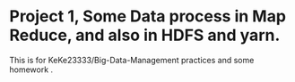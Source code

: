 
# Project 1, Some Data process in Map Reduce, and also in HDFS and yarn.
This is for KeKe23333/Big-Data-Management practices and some homework .
